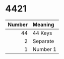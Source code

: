 # 4421

| Number | Meaning  |
| -----: | :------- |
|     44 | 44 Keys  |
|      2 | Separate |
|      1 | Number 1 |
